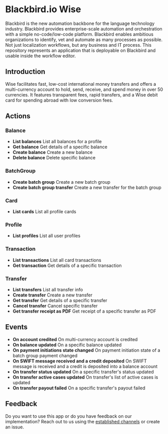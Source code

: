# Blackbird.io Wise

Blackbird is the new automation backbone for the language technology industry. Blackbird provides enterprise-scale automation and orchestration with a simple no-code/low-code platform. Blackbird enables ambitious organizations to identify, vet and automate as many processes as possible. Not just localization workflows, but any business and IT process. This repository represents an application that is deployable on Blackbird and usable inside the workflow editor.

## Introduction

<!-- begin docs -->

Wise facilitates fast, low-cost international money transfers and offers a multi-currency account to hold, send, receive, and spend money in over 50 currencies. It features transparent fees, rapid transfers, and a Wise debit card for spending abroad with low conversion fees. 

## Actions

###  Balance
- **List balances** List all balances for a profile
- **Get balance** Get details of a specific balance
- **Create balance** Create a new balance
- **Delete balance** Delete specific balance

###  BatchGroup
- **Create batch group** Create a new batch group
- **Create batch group transfer** Create a new transfer for the batch group

###  Card
- **List cards** List all profile cards

###  Profile
- **List profiles** List all user profiles

###  Transaction
- **List transactions** List all card transactions
- **Get transaction** Get details of a specific transaction

###  Transfer
- **List transfers** List all transfer info
- **Create transfer** Create a new transfer
- **Get transfer** Get details of a specific transfer
- **Cancel transfer** Cancel specific transfer
- **Get transfer receipt as PDF** Get receipt of a specific transfer as PDF

##  Events
- **On account credited** On multi-currency account is credited
- **On balance updated** On a specific balance updated
- **On payment initiations state changed** On payment initiation state of a batch group payment changed
- **On SWIFT message received and a credit deposited** On SWIFT message is received and a credit is deposited into a balance account
- **On transfer status updated** On a specific transfer's status updated
- **On transfer active cases updated** On transfer's list of active cases is updated
- **On transfer payout failed** On a specific transfer's payout failed

## Feedback

Do you want to use this app or do you have feedback on our implementation? Reach out to us using the [established channels](https://www.blackbird.io/) or create an issue.

<!-- end docs -->
